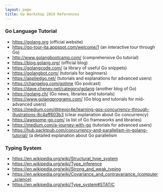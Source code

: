 ```yaml
---
layout: page
title: Go Workshop 2019 References
---
```


### Go Language Tutorial

* https://golang.org    (official website)
* https://go-tour-ita.appspot.com/welcome/1   (an interactive tour through Go)
* http://www.golangbootcamp.com/    (comprehensive Go tutorial)
* https://blog.golang.org/  (official blog)
* https://golangcode.com/   (a library of useful Go snippets)
* https://golangbot.com/    (tutorials for beginners)
* https://appliedgo.net/    (tutorials and explanations for advanced users)
* https://changelog.com/gotime  (Go podcast)
* https://dave.cheney.net/category/golang   (another blog of Go)
* https://golang.ch/    (Go news, libraries and tutorials)
* https://www.golangprograms.com/   (Go blog and tutorials for mid-advanced users)
* https://medium.com/@trevor4e/learning-gos-concurrency-through-illustrations-8c4aff603b3   (clear explanation about Go concurrency)
* https://awesome-go.com/   (a list of Go frameworks and libraries)
* https://medium.com/a-journey-with-go  (tutorials for advanced users)
* https://hub.packtpub.com/concurrency-and-parallelism-in-golang-tutorial/ (a detailed explanation about Go parallelism

### Typing System

* https://en.wikipedia.org/wiki/Structural_type_system
* https://en.wikipedia.org/wiki/Type_inference
* https://en.wikipedia.org/wiki/Strong_and_weak_typing
* https://en.wikipedia.org/wiki/Covariance_and_contravariance_(computer_science)
* https://en.wikipedia.org/wiki/Type_system#STATIC
